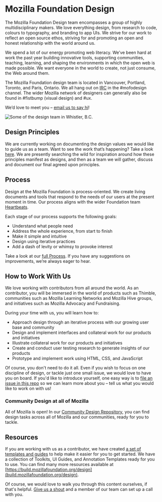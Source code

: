 # Mozilla Foundation Design

The Mozilla Foundation Design team encompasses a group of highly multidisciplinary makers. We love everything design, from research to code, colours to typography, and branding to app UIs. We strive for our work to reflect an open source ethos, striving for and promoting an open and honest relationship with the world around us.

We spend a lot of our energy promoting web literacy. We’ve been hard at work the past year building innovative tools, supporting communities, teaching, learning, and shaping the environments in which the open web is made possible. We want everyone in the world to create, not just consume, the Web around them.

The Mozilla Foundation design team is located in Vancouver, Portland, Toronto, and Paris, Ontario. We all hang out on [IRC](https://wiki.mozilla.org/IRC) in the #mofodesign channel. The wider Mozilla network of designers can generally also be found in #fistbump (visual design) and #ux.

We’d love to meet you – [email us to say hi](open-design@mozillafoundation.org)!

![Some of the design team in Whistler, B.C.](https://cloud.githubusercontent.com/assets/1119821/12303693/ba0ddc48-b9f9-11e5-9afb-c6a14f7e44af.png)


## Design Principles

We are currently working on documenting the design values we would like to guide us as a team. Want to see the work that’s happening? Take a look [here](https://github.com/MozillaFoundation/Design/issues?utf8=%E2%9C%93&q=is%3Aopen+label%3AP1+moodboard). We are presently searching the wild for inspiration around how these principles manifest as designs, and then as a team we will gather, discuss and document our final agreed upon principles.

## Process

Design at the Mozilla Foundation is process-oriented. We create living documents and tools that respond to the needs of our users at the present moment in time. Our process aligns with the wider Foundation team [Heartbeats](http://book.webmaker.org/heartbeats.html).

Each stage of our process supports the following goals:

- Understand what people need
- Address the whole experience, from start to finish
- Make it simple and intuitive
- Design using iterative practices
- Add a dash of levity or whimsy to provoke interest

Take a look at our [full Process](https://github.com/MozillaFoundation/Design/wiki/Process). If you have any suggestions on improvements, we’re always eager to hear.

## How to Work With Us

We love working with contributors from all around the world. As an contributor, you will be immersed in the world of products such as Thimble, communities such as Mozilla Learning Networks and Mozilla Hive groups, and initiatives such as Mozilla Advocacy and Fundraising.

During your time with us, you will learn how to:

- Approach design through an iterative process with our growing user base and community
- Design and implement interfaces and collateral work for our products and initiatives
- Illustrate collateral work for our products and initiatives
- Create and conduct user testing research to generate insights of our products
- Prototype and implement work using HTML, CSS, and JavaScript

Of course, you don't need to do it all. Even if you wish to focus on one discipline of design, or tackle just one small issue, we would love to have you on board. If you'd like to introduce yourself, one easy way is to [file an issue in this repo](https://github.com/MozillaFoundation/Design/issues/new) so we can learn more about you – tell us what you would like to work on with us!

### Community Design at all of Mozilla

All of Mozilla is open! In our [Community Design Repository](https://github.com/mozilla/community-design), you can find design tasks across all of Mozilla and our communities, ready for you to tackle.

## Resources

If you are working with us as a contributor, we have created [a set of templates and guides](https://drive.google.com/folderview?id=0ByIoeeW0a3R_UjEzdDU4NlMzYXc&usp=drive_web) to help make it easier for you to get started. We have a collection of Toolkits, UI Guides, and Annotation Templates ready for you to use. You can find many more resources available at [https://build.mozillafoundation.org/design](build.mozillafoundation.org/design).

Of course, we would love to walk you through this content ourselves, if that's helpful. [Give us a shout](mofo-design@mozillafoundation.org) and a member of our team can set up a call with you.
